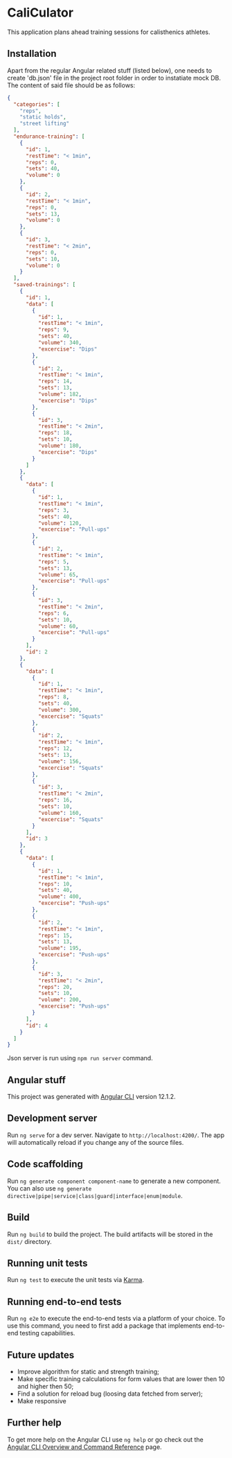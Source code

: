 # CaliCulator

This application plans ahead training sessions for calisthenics athletes.

## Installation

Apart from the regular Angular related stuff (listed below), one needs to create 'db.json' file in the project root folder in order to instatiate mock DB. The content of said file should be as follows:

```json
{
  "categories": [
    "reps",
    "static holds",
    "street lifting"
  ],
  "endurance-training": [
    {
      "id": 1,
      "restTime": "< 1min",
      "reps": 0,
      "sets": 40,
      "volume": 0
    },
    {
      "id": 2,
      "restTime": "< 1min",
      "reps": 0,
      "sets": 13,
      "volume": 0
    },
    {
      "id": 3,
      "restTime": "< 2min",
      "reps": 0,
      "sets": 10,
      "volume": 0
    }
  ],
  "saved-trainings": [
    {
      "id": 1,
      "data": [
        {
          "id": 1,
          "restTime": "< 1min",
          "reps": 9,
          "sets": 40,
          "volume": 340,
          "excercise": "Dips"
        },
        {
          "id": 2,
          "restTime": "< 1min",
          "reps": 14,
          "sets": 13,
          "volume": 182,
          "excercise": "Dips"
        },
        {
          "id": 3,
          "restTime": "< 2min",
          "reps": 18,
          "sets": 10,
          "volume": 180,
          "excercise": "Dips"
        }
      ]
    },
    {
      "data": [
        {
          "id": 1,
          "restTime": "< 1min",
          "reps": 3,
          "sets": 40,
          "volume": 120,
          "excercise": "Pull-ups"
        },
        {
          "id": 2,
          "restTime": "< 1min",
          "reps": 5,
          "sets": 13,
          "volume": 65,
          "excercise": "Pull-ups"
        },
        {
          "id": 3,
          "restTime": "< 2min",
          "reps": 6,
          "sets": 10,
          "volume": 60,
          "excercise": "Pull-ups"
        }
      ],
      "id": 2
    },
    {
      "data": [
        {
          "id": 1,
          "restTime": "< 1min",
          "reps": 8,
          "sets": 40,
          "volume": 300,
          "excercise": "Squats"
        },
        {
          "id": 2,
          "restTime": "< 1min",
          "reps": 12,
          "sets": 13,
          "volume": 156,
          "excercise": "Squats"
        },
        {
          "id": 3,
          "restTime": "< 2min",
          "reps": 16,
          "sets": 10,
          "volume": 160,
          "excercise": "Squats"
        }
      ],
      "id": 3
    },
    {
      "data": [
        {
          "id": 1,
          "restTime": "< 1min",
          "reps": 10,
          "sets": 40,
          "volume": 400,
          "excercise": "Push-ups"
        },
        {
          "id": 2,
          "restTime": "< 1min",
          "reps": 15,
          "sets": 13,
          "volume": 195,
          "excercise": "Push-ups"
        },
        {
          "id": 3,
          "restTime": "< 2min",
          "reps": 20,
          "sets": 10,
          "volume": 200,
          "excercise": "Push-ups"
        }
      ],
      "id": 4
    }
  ]
}
```
Json server is run using `npm run server` command.

## Angular stuff

This project was generated with [Angular CLI](https://github.com/angular/angular-cli) version 12.1.2.

## Development server

Run `ng serve` for a dev server. Navigate to `http://localhost:4200/`. The app will automatically reload if you change any of the source files.

## Code scaffolding

Run `ng generate component component-name` to generate a new component. You can also use `ng generate directive|pipe|service|class|guard|interface|enum|module`.

## Build

Run `ng build` to build the project. The build artifacts will be stored in the `dist/` directory.

## Running unit tests

Run `ng test` to execute the unit tests via [Karma](https://karma-runner.github.io).

## Running end-to-end tests

Run `ng e2e` to execute the end-to-end tests via a platform of your choice. To use this command, you need to first add a package that implements end-to-end testing capabilities.

## Future updates

- Improve algorithm for static and strength training;
- Make specific training calculations for form values that are lower then 10 and higher then 50;
- Find a solution for reload bug (loosing data fetched from server);
- Make responsive

## Further help

To get more help on the Angular CLI use `ng help` or go check out the [Angular CLI Overview and Command Reference](https://angular.io/cli) page.
